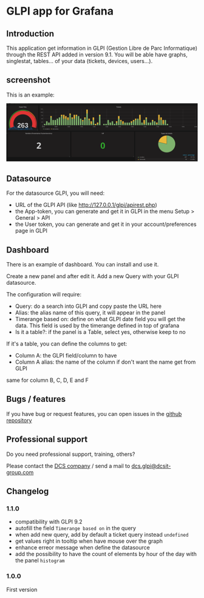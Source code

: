 # GLPI app for Grafana

## Introduction

This application get information in GLPI (Gestion Libre de Parc Informatique) through the REST API added in
version 9.1. You will be able have graphs, singlestat, tables... of your data (tickets, devices, users...).

## screenshot

This is an example:

![screenshot1](https://raw.githubusercontent.com/ddurieux/glpi_app_grafana/master/screenshot1.png)

## Datasource

For the datasource GLPI, you will need:

* URL of the GLPI API (like http://127.0.0.1/glpi/apirest.php)
* the App-token, you can generate and get it in GLPI in the menu Setup > General > API
* the User token, you can generate and get it in your account/preferences page in GLPI

## Dashboard

There is an example of dashboard. You can install and use it.

Create a new panel and after edit it.
Add a new Query with your GLPI datasource.

The configuration will require:

* Query: do a search into GLPI and copy paste the URL here
* Alias: the alias name of this query, it will appear in the panel
* Timerange based on: define on what GLPI date field you will get the data. This field is used by the timerange defined in top of grafana
* Is it a table?: if the panel is a Table, select yes, otherwise keep to no

If it's a table, you can define the columns to get:

* Column A: the GLPI field/column to have
* Column A alias: the name of the column if don't want the name get from GLPI

same for column B, C, D, E and F


## Bugs / features

If you have bug or request features, you can open issues in the [github repository](https://github.com/ddurieux/glpi_app_grafana)

## Professional support

Do you need professional support, training, others?

Please contact the [DCS company](https://www.dcsit-group.com/) / send a mail to [dcs.glpi@dcsit-group.com](mailto:dcs.glpi@dcsit-group.com)


## Changelog

### 1.1.0

* compatibility with GLPI 9.2
* autofill the field `Timerange based on` in the query
* when add new query, add by default a ticket query instead `undefined`
* get values right in tooltip when have mouse over the graph
* enhance erreor message when define the datasource
* add the possibility to have the count of elements by hour of the day with the panel `histogram`

### 1.0.0

First version